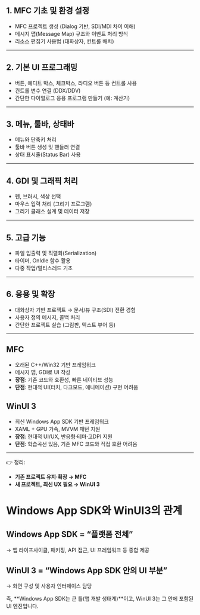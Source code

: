 
## 1. MFC 기초 및 환경 설정

* MFC 프로젝트 생성 (Dialog 기반, SDI/MDI 차이 이해)
* 메시지 맵(Message Map) 구조와 이벤트 처리 방식
* 리소스 편집기 사용법 (대화상자, 컨트롤 배치)

---

## 2. 기본 UI 프로그래밍

* 버튼, 에디트 박스, 체크박스, 라디오 버튼 등 컨트롤 사용
* 컨트롤 변수 연결 (DDX/DDV)
* 간단한 다이얼로그 응용 프로그램 만들기 (예: 계산기)

---

## 3. 메뉴, 툴바, 상태바

* 메뉴와 단축키 처리
* 툴바 버튼 생성 및 핸들러 연결
* 상태 표시줄(Status Bar) 사용

---

## 4. GDI 및 그래픽 처리

* 펜, 브러시, 색상 선택
* 마우스 입력 처리 (그리기 프로그램)
* 그리기 클래스 설계 및 데이터 저장

---

## 5. 고급 기능

* 파일 입출력 및 직렬화(Serialization)
* 타이머, OnIdle 함수 활용
* 다중 작업/멀티스레드 기초

---

## 6. 응용 및 확장

* 대화상자 기반 프로젝트 → 문서/뷰 구조(SDI) 전환 경험
* 사용자 정의 메시지, 콜백 처리
* 간단한 프로젝트 실습 (그림판, 텍스트 뷰어 등)

---


## MFC

* 오래된 C++/Win32 기반 프레임워크
* 메시지 맵, GDI로 UI 작성
* **장점**: 기존 코드와 호환성, 빠른 네이티브 성능
* **단점**: 현대적 UI(터치, 다크모드, 애니메이션) 구현 어려움

## WinUI 3

* 최신 Windows App SDK 기반 프레임워크
* XAML + GPU 가속, MVVM 패턴 지원
* **장점**: 현대적 UI/UX, 반응형·테마·고DPI 지원
* **단점**: 학습곡선 있음, 기존 MFC 코드와 직접 호환 어려움

---

👉 정리:

* **기존 프로젝트 유지·확장 → MFC**
* **새 프로젝트, 최신 UX 필요 → WinUI 3**

# Windows App SDK와 WinUI3의 관계

## Windows App SDK = “플랫폼 전체”
→ 앱 라이프사이클, 패키징, API 접근, UI 프레임워크 등 종합 제공

## WinUI 3 = “Windows App SDK 안의 UI 부분”
→ 화면 구성 및 사용자 인터페이스 담당

즉, **Windows App SDK는 큰 틀(앱 개발 생태계)**이고, WinUI 3는 그 안에 포함된 UI 엔진입니다.
